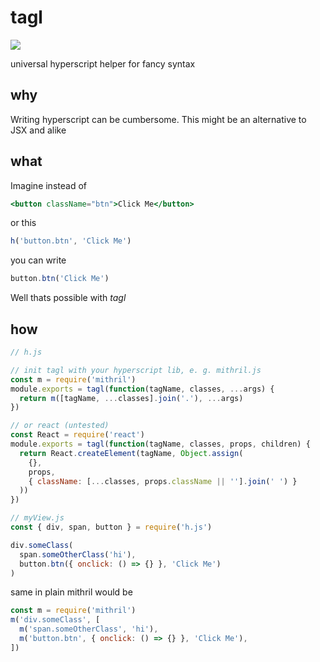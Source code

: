 # tagl

![](http://img.badgesize.io/StephanHoyer/tagl/master/index.js.svg?compression=gzip)

universal hyperscript helper for fancy syntax

## why

Writing hyperscript can be cumbersome. This might be an alternative to JSX and alike

## what

Imagine instead of

```jsx
<button className="btn">Click Me</button>
```

or this

```js
h('button.btn', 'Click Me')
```

you can write

```js
button.btn('Click Me')
```

Well thats possible with _tagl_

## how

```js
// h.js

// init tagl with your hyperscript lib, e. g. mithril.js
const m = require('mithril')
module.exports = tagl(function(tagName, classes, ...args) {
  return m([tagName, ...classes].join('.'), ...args)
})

// or react (untested)
const React = require('react')
module.exports = tagl(function(tagName, classes, props, children) {
  return React.createElement(tagName, Object.assign(
    {},
    props,
    { className: [...classes, props.className || ''].join(' ') }
  ))
})
```

```js
// myView.js
const { div, span, button } = require('h.js')

div.someClass(
  span.someOtherClass('hi'),
  button.btn({ onclick: () => {} }, 'Click Me')
)
```

same in plain mithril would be

```js
const m = require('mithril')
m('div.someClass', [
  m('span.someOtherClass', 'hi'),
  m('button.btn', { onclick: () => {} }, 'Click Me'),
])
```
